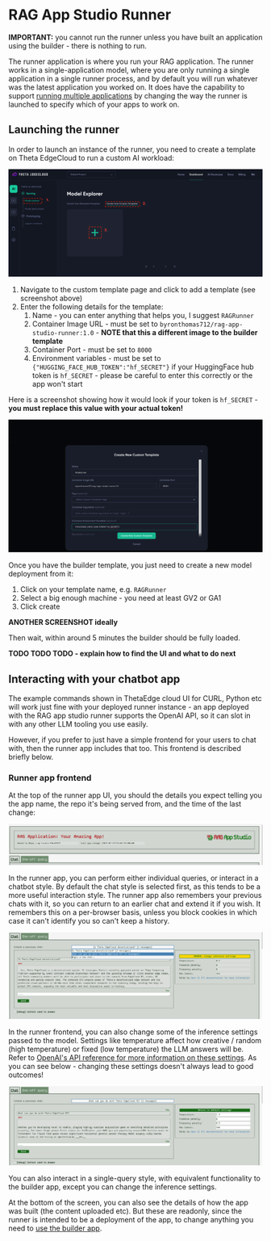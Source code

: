 # RAG App Studio Runner

**IMPORTANT:** you cannot run the runner unless you have built an application using the builder - there is nothing to run.

The runner application is where you run your RAG application. The runner works in a single-application model, where you are only running a single application in a single runner process, and by default you will run whatever was the latest application you worked on. It does have the capability to support [running multiple applications](./detailed/multi-application-support.md) by changing the way the runner is launched to specify which of your apps to work on.

## Launching the runner

In order to launch an instance of the runner, you need to create a template on Theta EdgeCloud to run a custom AI workload:

![Adding a custom AI workflow template in Theta EdgeCloud](./images/custom_template_creation.png)

1. Navigate to the custom template page and click to add a template (see screenshot above)
2. Enter the following details for the template:
   1. Name - you can enter anything that helps you, I suggest `RAGRunner`
   2. Container Image URL - must be set to `byronthomas712/rag-app-studio-runner:1.0` - **NOTE that this a different image to the builder template**
   3. Container Port - must be set to `8000`
   4. Environment variables - must be set to `{"HUGGING_FACE_HUB_TOKEN":"hf_SECRET"}` if your HuggingFace hub token is `hf_SECRET` - please be careful to enter this correctly or the app won't start

Here is a screenshot showing how it would look if your token is `hf_SECRET` - **you must replace this value with your actual token!**

![Details to set up the builder template in Theta EdgeCloud](./images/runner_container_details.png)

Once you have the builder template, you just need to create a new model deployment from it:

1. Click on your template name, e.g. `RAGRunner`
2. Select a big enough machine - you need at least GV2 or GA1
3. Click create

**ANOTHER SCREENSHOT ideally**

Then wait, within around 5 minutes the builder should be fully loaded.

**TODO TODO TODO - explain how to find the UI and what to do next**


## Interacting with your chatbot app

The example commands shown in ThetaEdge cloud UI for CURL, Python etc will work just fine with your deployed runner
instance - an app deployed with the RAG app studio runner supports the OpenAI API, so it can slot in with any
other LLM tooling you use easily.

However, if you prefer to just have a simple frontend for your users to chat with, then the runner app includes
that too. This frontend is described briefly below.

### Runner app frontend

At the top of the runner app UI, you should the details you expect telling you the app name, the repo it's being
served from, and the time of the last change:

![The top panel of the runner frontend, showing your app details](./images/runner_top_panel.png)

In the runner app, you can perform either individual queries, or interact in a chatbot style. By default the chat
style is selected first, as this tends to be a more useful interaction style. The runner app also remembers your
previous chats with it, so you can return to an earlier chat and extend it if you wish. It remembers this on a
per-browser basis, unless you block cookies in which case it can't identify you so can't keep a history.

![The chat area of the app, showing how you can return to a previous chat](./images/runner_chat_panel.png)

In the runner frontend, you can also change some of the inference settings passed to the model. Settings like
temperature affect how creative / random (high temperature) or fixed (low temperature) the LLM answers will be.
Refer to [OpenAI's API reference for more information on these settings](https://platform.openai.com/docs/api-reference/chat/create). As you can see below - changing these settings doesn't always lead to good outcomes!

![Changing inference settings doesn't always lead to good outcomes!](./images/runner_chat_bad_settings.png)

You can also interact in a single-query style, with equivalent functionality to the builder app, except you can
change the inference settings.

At the bottom of the screen, you can also see the details of how the app was built (the content uploaded etc).
But these are readonly, since the runner is intended to be a deployment of the app, to change anything you need
to [use the builder app](./building.md).